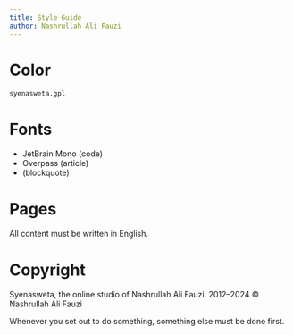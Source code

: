 ```yaml
---
title: Style Guide
author: Nashrullah Ali Fauzi
---
```

# Color
```
syenasweta.gpl
```
# Fonts
- JetBrain Mono (code)
- Overpass (article)
- (blockquote)

# Pages
All content must be written in English.

# Copyright
Syenasweta, the online studio of Nashrullah Ali Fauzi.
2012–2024 © Nashrullah Ali Fauzi


Whenever you set out to do something, something else must be done first.